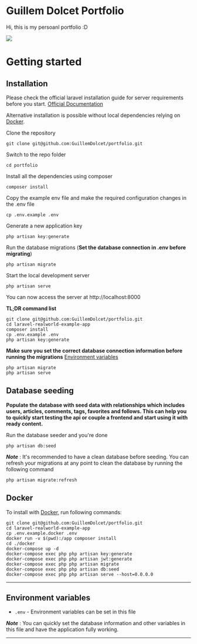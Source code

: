 # Guillem Dolcet Portfolio

Hi, this is my persoanl portfolio :D

<img src="https://static01.bbi.io/2Wt9Tk.gif"/>

# Getting started

## Installation

Please check the official laravel installation guide for server requirements before you start. [Official Documentation](https://laravel.com/docs/5.4/installation#installation)

Alternative installation is possible without local dependencies relying on [Docker](#docker). 

Clone the repository

    git clone git@github.com:GuillemDolcet/portfolio.git

Switch to the repo folder

    cd portfolio

Install all the dependencies using composer

    composer install

Copy the example env file and make the required configuration changes in the .env file

    cp .env.example .env

Generate a new application key

    php artisan key:generate

Run the database migrations (**Set the database connection in .env before migrating**)

    php artisan migrate

Start the local development server

    php artisan serve

You can now access the server at http://localhost:8000

**TL;DR command list**

    git clone git@github.com:GuillemDolcet/portfolio.git
    cd laravel-realworld-example-app
    composer install
    cp .env.example .env
    php artisan key:generate
    
**Make sure you set the correct database connection information before running the migrations** [Environment variables](#environment-variables)

    php artisan migrate
    php artisan serve

## Database seeding

**Populate the database with seed data with relationships which includes users, articles, comments, tags, favorites and follows. This can help you to quickly start testing the api or couple a frontend and start using it with ready content.**

Run the database seeder and you're done

    php artisan db:seed

***Note*** : It's recommended to have a clean database before seeding. You can refresh your migrations at any point to clean the database by running the following command

    php artisan migrate:refresh
    
## Docker

To install with [Docker](https://www.docker.com), run following commands:

```
git clone git@github.com:GuillemDolcet/portfolio.git
cd laravel-realworld-example-app
cp .env.example.docker .env
docker run -v $(pwd):/app composer install
cd ./docker
docker-compose up -d
docker-compose exec php php artisan key:generate
docker-compose exec php php artisan jwt:generate
docker-compose exec php php artisan migrate
docker-compose exec php php artisan db:seed
docker-compose exec php php artisan serve --host=0.0.0.0
```

----------

## Environment variables

- `.env` - Environment variables can be set in this file

***Note*** : You can quickly set the database information and other variables in this file and have the application fully working.

----------

